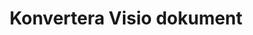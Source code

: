 ﻿---
title: Konvertera Visio dokument
linktitle: Konvertera Visio dokument
type: docs
weight: 40
url: /sv/python-java/converting/
description: Det här avsnittet innehåller en beskrivning av alla möjliga alternativ för att konvertera Visio-dokument med Aspose.Diagram för Python via Java.
---

